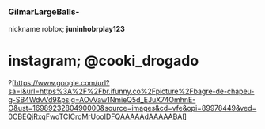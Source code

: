 ###  GilmarLargeBalls-
 nickname roblox; **juninhobrplay123**
# instagram; @cooki_drogado
?[https://www.google.com/url?sa=i&url=https%3A%2F%2Fbr.ifunny.co%2Fpicture%2Fbagre-de-chapeu-g-SB4WdvVd9&psig=AOvVaw1NmieQ5d_EJuX74OmhnE-O&ust=1698923280490000&source=images&cd=vfe&opi=89978449&ved=0CBEQjRxqFwoTCICroMrUooIDFQAAAAAdAAAAABAI]
